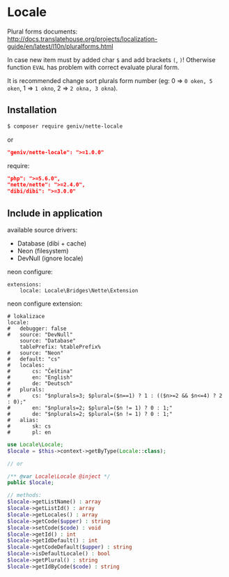 Locale
======

Plural forms documents: http://docs.translatehouse.org/projects/localization-guide/en/latest/l10n/pluralforms.html

In case new item must by added char `$` and add brackets `(`, `)`! Otherwise function `EVAL` has problem with correct evaluate plural form.

It is recommended change sort plurals form number (eg: 0 => `0 oken, 5 oken`, 1 => `1 okno`, 2 => `2 okna, 3 okna`).

Installation
------------

```sh
$ composer require geniv/nette-locale
```
or
```json
"geniv/nette-locale": ">=1.0.0"
```

require:
```json
"php": ">=5.6.0",
"nette/nette": ">=2.4.0",
"dibi/dibi": ">=3.0.0"
```

Include in application
----------------------

available source drivers:
- Database (dibi + cache)
- Neon (filesystem)
- DevNull (ignore locale)

neon configure:
```neon
extensions:
    locale: Locale\Bridges\Nette\Extension
```

neon configure extension:
```neon
# lokalizace
locale:
#   debugger: false
#   source: "DevNull"
    source: "Database"
    tablePrefix: %tablePrefix%
#   source: "Neon"
#   default: "cs"
#   locales:
#       cs: "Čeština"
#       en: "English"
#       de: "Deutsch"
#   plurals:
#       cs: "$nplurals=3; $plural=($n==1) ? 1 : (($n>=2 && $n<=4) ? 2 : 0);"
#       en: "$nplurals=2; $plural=($n != 1) ? 0 : 1;"
#       de: "$nplurals=2; $plural=($n != 1) ? 0 : 1;"
#   alias:
#       sk: cs
#       pl: en
```

```php
use Locale\Locale;
$locale = $this->context->getByType(Locale::class);

// or

/** @var Locale\Locale @inject */
public $locale;

// methods:
$locale->getListName() : array
$locale->getListId() : array
$locale->getLocales() : array
$locale->getCode($upper) : string
$locale->setCode($code) : void
$locale->getId() : int
$locale->getIdDefault() : int
$locale->getCodeDefault($upper) : string
$locale->isDefaultLocale() : bool
$locale->getPlural() : string
$locale->getIdByCode($code) : string
```
